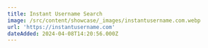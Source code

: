 ```yaml
---
title: Instant Username Search
image: /src/content/showcase/_images/instantusername.com.webp
url: 'https://instantusername.com'
dateAdded: 2024-04-08T14:20:56.000Z
---
```



